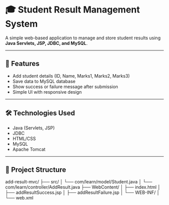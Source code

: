 # 🎓 Student Result Management System

A simple web-based application to manage and store student results using **Java Servlets, JSP, JDBC, and MySQL**.

---

## 📌 Features

- Add student details (ID, Name, Marks1, Marks2, Marks3)
- Save data to MySQL database
- Show success or failure message after submission
- Simple UI with responsive design

---

## 🛠️ Technologies Used

- Java (Servlets, JSP)
- JDBC
- HTML/CSS
- MySQL
- Apache Tomcat

---

## 📂 Project Structure

add-result-mvc/ ├── src/ │ └── com/learn/model/Student.java │ └── com/learn/controller/AddResult.java ├── WebContent/ │ ├── index.html │ ├── addResultSuccess.jsp │ ├── addResultFailure.jsp │ └── WEB-INF/ │ └── web.xml

